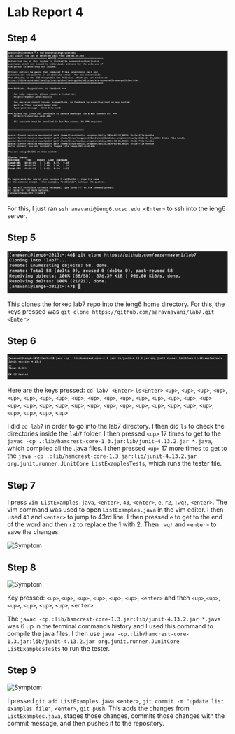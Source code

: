 # Lab Report 4

## Step 4

![Symptom](lab4-1.png)

For this, I just ran ```ssh anavani@ieng6.ucsd.edu <Enter>``` to ssh into the ieng6 server. 

## Step 5

![Symptom](lab4-2.png)

This clones the forked lab7 repo into the ieng6 home directory. For this, the keys pressed was ```git clone https://github.com/aaravnavani/lab7.git <Enter> ```  


## Step 6

![Symptom](lab4-3.png)

Here are the keys pressed: 
```cd lab7 <Enter>```
```ls<Enter>```
```<up>```, ```<up>```, ```<up>```, ```<up>```, ```<up>```, ```<up>```, ```<up>```, ```<up>```, ```<up>```, ```<up>```, ```<up>```, ```<up>```, ```<up>```, ```<up>```, ```<up>```, ```<up>```, ```<up>```
```<up>```, ```<up>```, ```<up>```, ```<up>```, ```<up>```, ```<up>```, ```<up>```, ```<up>```, ```<up>```, ```<up>```, ```<up>```, ```<up>```, ```<up>```, ```<up>```, ```<up>```, ```<up>```, ```<up>```

I did ```cd lab7``` in order to go into the lab7 directory. I then did ```ls``` to check the directories inside the ```lab7``` folder. I then pressed ```<up>``` 17 times 
to get to the ```javac -cp .:lib/hamcrest-core-1.3.jar:lib/junit-4.13.2.jar *.java```, which compiled all the .java files. 
I then pressed ```<up>``` 17 more times to get to the ```java -cp .:lib/hamcrest-core-1.3.jar:lib/junit-4.13.2.jar org.junit.runner.JUnitCore ListExamplesTests```, which runs
the tester file. 

## Step 7

I press ```vim ListExamples.java```, ```<enter>```, ```43```, ```<enter>```, ```e```, ```r2```, ```:wq!```, ```<enter>```. 
The vim command was used to open ```ListExamples.java``` in the vim editor. 
I then used ```43``` and ```<enter>``` to jump to 43rd line. 
I then pressed ```e``` to get to the end of the word and then ```r2``` to replace the 1 with 2. Then ```:wq!``` and ```<enter>``` to save the changes. 

![Symptom](lab4-4.png)

## Step 8

![Symptom](lab4-5.png)

Key pressed: ```<up>```,```<up>```, ```<up>```, ```<up>```, ```<up>```, ```<up>```, ```<enter>``` and then ```<up>```,```<up>```, ```<up>```, ```<up>```, ```<up>```, ```<up>```, ```<enter>```

The ```javac -cp.:lib/hamcrest-core-1.3.jar:lib/junit-4.13.2.jar *.java``` was 6 up in the terminal commands history and I used this command to compile the java files. I then use ```java -cp.:lib/hamcrest-core-1.3.jar:lib/junit-4.13.2.jar org.junit.runner.JUnitCore ListExamplesTests``` to run the tester. 

## Step 9

![Symptom](lab4-6.png)

I pressed ```git add ListExamples.java <enter>```, ```git commit -m "update list examples file"```, ```<enter>```, ```git push```. This adds the changes from ```ListExamples.java```, stages those changes, commits those changes with the commit message, and then pushes it to the repository.  
